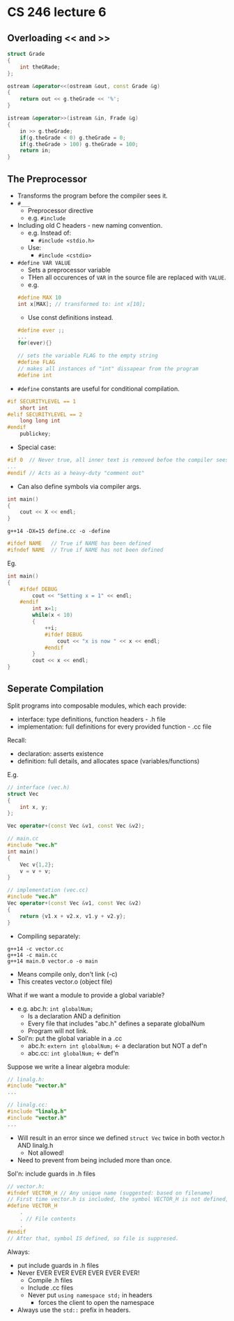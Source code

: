 # CS 246 lecture 6

## Overloading << and >>

```c++
struct Grade
{   
    int theGRade;
};

ostream &operator<<(ostream &out, const Grade &g)
{
    return out << g.theGrade << '%';
}

istream &operator>>(istream &in, Frade &g)
{
    in >> g.theGrade;
    if(g.theGrade < 0) g.theGrade = 0;
    if(g.theGrade > 100) g.theGrade = 100;
    return in;
}
```

## The Preprocessor
- Transforms the program before the compiler sees it.
- `#___` 
    - Preprocessor directive
    - e.g. `#include`
- Including old C headers - new naming convention.
    - e.g. Instead of:
        - `#include <stdio.h>`
    - Use:
        - `#include <cstdio>`
- `#define VAR VALUE`
    - Sets a preprocessor variable
    - THen all occurences of `VAR` in the source file are replaced with `VALUE`.
    - e.g. 
    ```c++ 
    #define MAX 10
    int x[MAX]; // transformed to: int x[10];
    ```
    - Use const definitions instead.
    ```c++
    #define ever ;;
    ...
    for(ever){}
    
    // sets the variable FLAG to the empty string
    #define FLAG
    // makes all instances of "int" dissapear from the program
    #define int 
    ```
- `#define` constants are useful for conditional compilation.

```c++
#if SECURITYLEVEL == 1
    short int
#elif SECURITYLEVEL == 2
    long long int
#endif
    publickey;
```
- Special case:

```c++
#if 0  // Never true, all inner text is removed befoe the compiler sees it.
...
#endif // Acts as a heavy-duty "comment out"
```
- Can also define symbols via compiler args.

```c++
int main()
{
    cout << X << endl;
}
```
```shell
g++14 -DX=15 define.cc -o -define
```

```c++
#ifdef NAME   // True if NAME has been defined 
#ifndef NAME  // True if NAME has not been defined
```

Eg.
```c++
int main()
{
    #ifdef DEBUG
        cout << "Setting x = 1" << endl;
    #endif
        int x=1;
        while(x < 10)
        {
            ++i;
            #ifdef DEBUG
                cout << "x is now " << x << endl;
            #endif
        }
        cout << x << endl;
}
```

## Seperate Compilation
Split programs into composable modules, which each provide:
- interface: type definitions, function headers - .h file
- implementation: full definitions for every provided function - .cc file

Recall:
- declaration: asserts existence
- definition: full details, and allocates space (variables/functions)

E.g.

```c++
// interface (vec.h)
struct Vec
{
    int x, y;
};

Vec operator+(const Vec &v1, const Vec &v2);

// main.cc
#include "vec.h"
int main()
{
    Vec v{1,2};
    v = v + v;
}

// implementation (vec.cc)
#include "vec.h"
Vec operator+(const Vec &v1, const Vec &v2)
{
    return {v1.x + v2.x, v1.y + v2.y};
}
```

- Compiling separately:

```shell
g++14 -c vector.cc
g++14 -c main.cc
g++14 main.0 vector.o -o main
```
- Means compile only, don't link (-c)
- This creates vector.o (object file)

What if we want a module to provide a global variable?
- e.g. abc.h: `int globalNum;`
    - Is a declaration AND a definition
    - Every file that includes "abc.h" defines a separate globalNum
    - Program will not link.
- Sol'n: put the global variable in a .cc
    - abc.h: `extern int globalNum;` <- a declaration but NOT a def'n
    - abc.cc: `int globalNum;` <- def'n

Suppose we write a linear algebra module:

```c++
// linalg.h:
#include "vector.h"
...

// linalg.cc:
#include "linalg.h"
#include "vector.h"
...
```

- Will result in an error since we defined `struct Vec` twice in both vector.h AND linalg.h
    - Not allowed!
- Need to prevent from being included more than once.

Sol'n: include guards in .h files

```c++
// vector.h:
#ifndef VECTOR_H // Any unique name (suggested: based on filename)
// First time vector.h is included, the symbol VECTOR_H is not defined, so the file is included.
#define VECTOR_H
    .
    . // File contents
    .
#endif
// After that, symbol IS defined, so file is suppresed.
```

Always:
- put include guards in .h files
- Never EVER EVER EVER EVER EVER EVER!
    - Compile .h files
    - Include .cc files
    - Never put `using namespace std;` in headers 
        - forces the client to open the namespace
- Always use the `std::` prefix in headers.